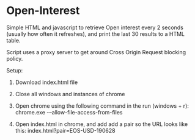 # Open-Interest

Simple HTML and javascript to retrieve Open interest every 2 seconds (usually how often it refreshes), and print the last 30 results to a HTML table. 

Script uses a proxy server to get around Cross Origin Request blocking policy.


Setup:

1) Download index.html file

2) Close all windows and instances of chrome

3) Open chrome using the following command in the run  (windows + r): chrome.exe -–allow-file-access-from-files

4) Open index.html in chrome, and add add a pair so the URL looks like this: index.html?pair=EOS-USD-190628
